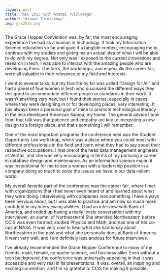 ```yaml
---
layout: post
title: "GHC 2015 with Atamai Tuiolosega"
author: "Atamai Tuiolosega"
img: ghc2015.png
---
```


The Grace Hopper Convention was, by far, the most encouraging experience I’ve had as a woman in technology. It took my Information Science education so far and gave it a tangible context, encouraging me to continue with my studies and giving me an actual idea of what I will be able to do with my degree. Not only was I exposed to the current innovations and research in tech, I was able to interact with the amazing people who are developing them. The talks, the workshops, and especially the career fair, were all valuable in their relevance to my field and interests.

I went to several talks, but my favorite by far was called “Design for All” and had a panel of four women in tech who discussed the different ways they designed to accommodate different people or standards in their work. It wasn’t anything very new, but I found their stories, especially in cases where they were designing in or for developing places, very interesting. It has always been a personal goal of mine to promote technological literacy in the less developed American Samoa, my home. The general advice I took from that talk was that patience and empathy are key to integrating a new design to a foreign place, and that’s something I will remember.

One of the most important programs the conference held was the Student Opportunity Lab workshop, which was a place where you could meet with different professionals in the field and learn what they had to say about their respective occupations. I met one of the head data management engineers at Veritas, and she was very encouraging in terms of my pursuing a career in database design and maintenance. As an information science major, it was inspirational for me to see a woman with a leadership position in a company doing so much to solve the issues we have in our data-reliant world.

My overall favorite part of the conference was the career fair, where I met with organizations that I had never even heard of and learned about what they were doing. Interviewing with companies was something I have always been nervous about, but I was able to practice and am now so much more confident in my interviewing abilities. I had an interview with Bank of America, and ended up having a really lovely conversation with my interviewer, an alumni of Northeastern! She attended Northeastern before CCIS was even formed, studied Physics and Math, and had one of her co-ops at NASA. It was very cool to hear what she had to say about Northeastern in the past and what she personally does at Bank of America. It went very well, and I am definitely less anxious for future interviews.

I’ve already recommended the Grace Hopper Conference to many of my friends, male, female, computer science, and business alike. Even without a tech background, the conference was universally appealing in that it was accessible and very real in its presentations. It was, overall, an inspiring and exciting convention, and I'm so grateful to CCIS for making it possible.

